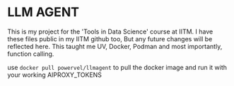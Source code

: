 # LLM AGENT

This is my project for the 'Tools in Data Science' course at IITM. I have these files public in my IITM github too, But any future changes will be reflected here. 
This taught me UV, Docker, Podman and most importantly, function calling.

use `docker pull powervel/llmagent` to pull the docker image and run it with your working AIPROXY_TOKENS

